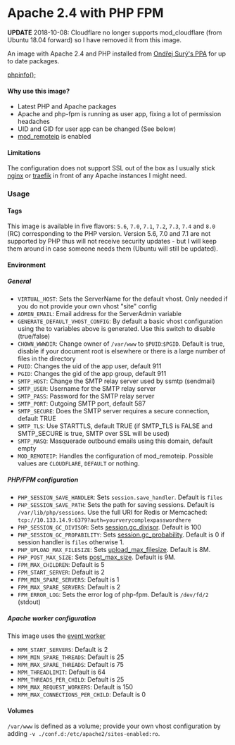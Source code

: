 Apache 2.4 with PHP FPM
=======================

**UPDATE** 2018-10-08: Cloudflare no longer supports mod_cloudflare (from Ubuntu 18.04 forward) so I have removed it from this image.

An image with Apache 2.4 and PHP installed from [Ondřej Surý's PPA](https://launchpad.net/~ondrej) for up to date packages.

[phpinfo();](https://ajoergensen.github.io/docker-apache24-php-fpm/phpinfo.html)

#### Why use this image?

- Latest PHP and Apache packages
- Apache and php-fpm is running as user app, fixing a lot of permission headaches
- UID and GID for user app can be changed (See below)
- [mod_remoteip](https://httpd.apache.org/docs/2.4/mod/mod_remoteip.html) is enabled

#### Limitations

The configuration does not support SSL out of the box as I usually stick [nginx](https://github.com/ajoergensen/docker-nginx-libressl) or [traefik](https://traefik.io) in front of any Apache instances I might need.

### Usage

#### Tags

This image is available in five flavors: `5.6`, `7.0`, `7.1`, `7.2`, `7.3`, `7.4` and `8.0` (RC) corresponding to the PHP version. Version 5.6, 7.0 and 7.1 are not supported by PHP thus will not receive security
updates - but I will keep them around in case someone needs them (Ubuntu will still be updated). 

#### Environment

##### General

- `VIRTUAL_HOST`: Sets the ServerName for the default vhost. Only needed if you do not provide your own vhost "site" config
- `ADMIN_EMAIL`: Email address for the ServerAdmin variable
- `GENERATE_DEFAULT_VHOST_CONFIG`: By default a basic vhost configuration using the to variables above is generated. Use this switch to disable (true/false)
- `CHOWN_WWWDIR`: Change owner of `/var/www` to `$PUID`:`$PGID`. Default is true, disable if your document root is elsewhere or there is a large number of files in the directory
- `PUID`: Changes the uid of the app user, default 911
- `PGID`: Changes the gid of the app group, default 911
- `SMTP_HOST`: Change the SMTP relay server used by ssmtp (sendmail)
- `SMTP_USER`: Username for the SMTP relay server
- `SMTP_PASS`: Password for the SMTP relay server
- `SMTP_PORT`: Outgoing SMTP port, default 587
- `SMTP_SECURE`: Does the SMTP server requires a secure connection, default TRUE
- `SMTP_TLS`: Use STARTTLS, default TRUE (if SMTP_TLS is FALSE and SMTP_SECURE is true, SMTP over SSL will be used)
- `SMTP_MASQ`: Masquerade outbound emails using this domain, default empty
- `MOD_REMOTEIP`: Handles the configuration of mod_remoteip. Possible values are `CLOUDFLARE`, `DEFAULT` or nothing.

##### PHP/FPM configuration

- `PHP_SESSION_SAVE_HANDLER`: Sets `session.save_handler`. Default is `files`
- `PHP_SESSION_SAVE_PATH`: Sets the path for saving sessions. Default is `/var/lib/php/sessions`. Use the full URI for Redis or Memcached: `tcp://10.133.14.9:6379?auth=yourverycomplexpasswordhere`
- `PHP_SESSION_GC_DIVISOR`: Sets [session.gc_divisor](https://php.net/manual/en/session.configuration.php#ini.session.gc-divisor). Default is 100
- `PHP_SESSION_GC_PROPABILITY`: Sets [session.gc_probability](https://php.net/manual/en/session.configuration.php#ini.session.gc-probability). Default is 0 if session handler is `files` otherwise 1.
- `PHP_UPLOAD_MAX_FILESIZE`: Sets [upload_max_filesize](https://www.php.net/manual/en/ini.core.php#ini.upload-max-filesize). Default is 8M.
- `PHP_POST_MAX_SIZE`: Sets [post_max_size](https://www.php.net/manual/en/ini.core.php#ini.post-max-size). Default is 9M.
- `FPM_MAX_CHILDREN`: Default is 5
- `FPM_START_SERVER`: Default is 2
- `FPM_MIN_SPARE_SERVERS`: Default is 1
- `FPM_MAX_SPARE_SERVERS`: Default is 2
- `FPM_ERROR_LOG`: Sets the error log of php-fpm. Default is `/dev/fd/2` (stdout)

##### Apache worker configuration

This image uses the [event worker](https://httpd.apache.org/docs/2.4/mod/event.html)

- `MPM_START_SERVERS`: Default is 2
- `MPM_MIN_SPARE_THREADS`: Default is 25
- `MPM_MAX_SPARE_THREADS`: Default is 75
- `MPM_THREADLIMIT`: Default is 64
- `MPM_THREADS_PER_CHILD`: Default is 25
- `MPM_MAX_REQUEST_WORKERS`: Default is 150
- `MPM_MAX_CONNECTIONS_PER_CHILD`: Default is 0

#### Volumes

`/var/www` is defined as a volume; provide your own vhost configuration by adding ```-v ./conf.d:/etc/apache2/sites-enabled:ro```.

